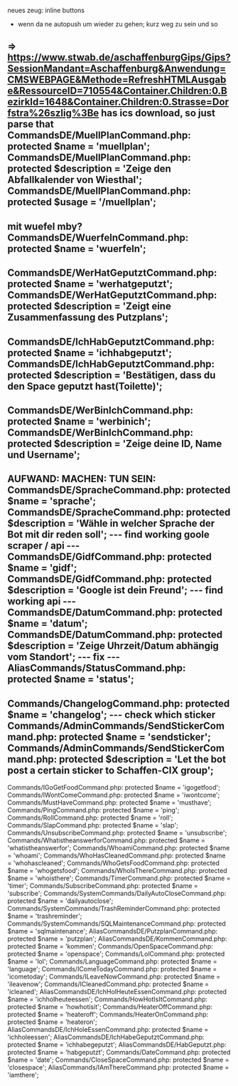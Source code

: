neues zeug:
inline buttons
 - wenn da ne autopush um wieder zu gehen; kurz weg zu sein und so

=> https://www.stwab.de/aschaffenburgGips/Gips?SessionMandant=Aschaffenburg&Anwendung=CMSWEBPAGE&Methode=RefreshHTMLAusgabe&RessourceID=710554&Container.Children:0.BezirkId=1648&Container.Children:0.Strasse=Dorfstra%26szlig%3Be
has ics download, so just parse that
CommandsDE/MuellPlanCommand.php:    protected $name = 'muellplan';
CommandsDE/MuellPlanCommand.php:    protected $description = 'Zeige den Abfallkalender von Wiesthal';
CommandsDE/MuellPlanCommand.php:    protected $usage = '/muellplan';
---
mit wuefel mby?
CommandsDE/WuerfelnCommand.php:    protected $name = 'wuerfeln';
---
CommandsDE/WerHatGeputztCommand.php:    protected $name = 'werhatgeputzt';
CommandsDE/WerHatGeputztCommand.php:    protected $description = 'Zeigt eine Zusammenfassung des Putzplans';
--
CommandsDE/IchHabGeputztCommand.php:    protected $name = 'ichhabgeputzt';
CommandsDE/IchHabGeputztCommand.php:    protected $description = 'Bestätigen, dass du den Space geputzt hast(Toilette)';
---
CommandsDE/WerBinIchCommand.php:    protected $name = 'werbinich';
CommandsDE/WerBinIchCommand.php:    protected $description = 'Zeige deine ID, Name und Username';
---
AUFWAND: MACHEN: TUN SEIN:
CommandsDE/SpracheCommand.php:    protected $name = 'sprache';
CommandsDE/SpracheCommand.php:    protected $description = 'Wähle in welcher Sprache der Bot mit dir reden soll';
--- find working goole scraper / api ---
CommandsDE/GidfCommand.php:    protected $name = 'gidf';
CommandsDE/GidfCommand.php:    protected $description = 'Google ist dein Freund';
--- find working api ---
CommandsDE/DatumCommand.php:    protected $name = 'datum';
CommandsDE/DatumCommand.php:    protected $description = 'Zeige Uhrzeit/Datum abhängig vom Standort';
--- fix ---
AliasCommands/StatusCommand.php:    protected $name = 'status'; 
---
Commands/ChangelogCommand.php:    protected $name = 'changelog';
--- check which sticker
Commands/AdminCommands/SendStickerCommand.php:    protected $name = 'sendsticker';
Commands/AdminCommands/SendStickerCommand.php:    protected $description = 'Let the bot post a certain sticker to Schaffen-CIX group';
---
Commands/IGoGetFoodCommand.php:    protected $name = 'igogetfood';
Commands/IWontComeCommand.php:    protected $name = 'iwontcome';
Commands/MustHaveCommand.php:    protected $name = 'musthave';
Commands/PingCommand.php:    protected $name = 'ping';
Commands/RollCommand.php:    protected $name = 'roll';
Commands/SlapCommand.php:    protected $name = 'slap';
Commands/UnsubscribeCommand.php:    protected $name = 'unsubscribe';
Commands/WhatistheanswerforCommand.php:    protected $name = 'whatistheanswerfor';
Commands/WhoamiCommand.php:    protected $name = 'whoami';
Commands/WhoHasCleanedCommand.php:    protected $name = 'whohascleaned';
Commands/WhoGetsFoodCommand.php:    protected $name = 'whogetsfood';
Commands/WhoIsThereCommand.php:    protected $name = 'whoisthere';
Commands/TimerCommand.php:    protected $name = 'timer';
Commands/SubscribeCommand.php:    protected $name = 'subscribe';
Commands/SystemCommands/DailyAutoCloseCommand.php:    protected $name = 'dailyautoclose';
Commands/SystemCommands/TrashReminderCommand.php:    protected $name = 'trashreminder';
Commands/SystemCommands/SQLMaintenanceCommand.php:    protected $name = 'sqlmaintenance';
AliasCommandsDE/PutzplanCommand.php:    protected $name = 'putzplan';
AliasCommandsDE/KommenCommand.php:    protected $name = 'kommen';
Commands/OpenSpaceCommand.php:    protected $name = 'openspace';
Commands/LolCommand.php:    protected $name = 'lol';
Commands/LanguageCommand.php:    protected $name = 'language';
Commands/IComeTodayCommand.php:    protected $name = 'icometoday';
Commands/ILeaveNowCommand.php:    protected $name = 'ileavenow';
Commands/ICleanedCommand.php:    protected $name = 'icleaned';
AliasCommandsDE/IchHolHeuteEssenCommand.php:    protected $name = 'ichholheuteessen';
Commands/HowHotIsItCommand.php:    protected $name = 'howhotisit';
Commands/HeaterOffCommand.php:    protected $name = 'heateroff';
Commands/HeaterOnCommand.php:    protected $name = 'heateron';
AliasCommandsDE/IchHoleEssenCommand.php:    protected $name = 'ichholeessen';
AliasCommandsDE/IchHabeGeputztCommand.php:    protected $name = 'ichhabegeputzt';
AliasCommandsDE/HabGeputzt.php:    protected $name = 'habgeputzt';
Commands/DateCommand.php:    protected $name = 'date';
Commands/CloseSpaceCommand.php:    protected $name = 'closespace';
AliasCommands/IAmThereCommand.php:    protected $name = 'iamthere';
